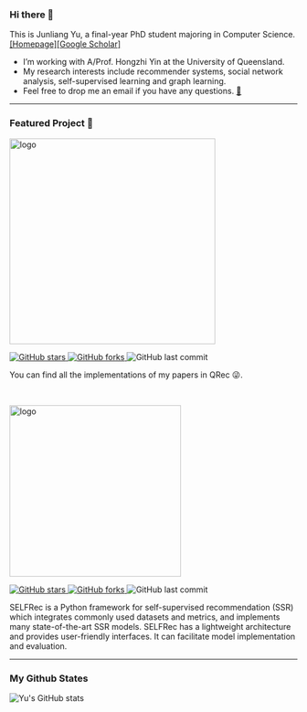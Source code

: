 ### Hi there 👋

This is Junliang Yu, a final-year PhD student majoring in Computer Science. [[Homepage]](https://coder-yu.github.io/)[[Google Scholar]](https://scholar.google.com/citations?user=JGuWOUIAAAAJ&hl=en&oi=ao)
- I’m working with A/Prof. Hongzhi Yin at the University of Queensland.
- My research interests include recommender systems, social network analysis, self-supervised learning and graph learning.
- Feel free to drop me an email if you have any questions. [📧](mailto:jl.yu@uq.edu.au)
<hr>

### Featured Project 🍊
<a href="https://github.com/Coder-Yu/QRec"> <img src="https://raw.githubusercontent.com/Coder-Yu/QRec/master/logo.png" alt="logo" width=360 border="0"></a><br>
<p float="left"> <a href="https://github.com/Coder-Yu/QRec/stargazers"> <img alt="GitHub stars" src="https://img.shields.io/github/stars/Coder-Yu/QRec"/> </a> <a href="https://github.com/Coder-Yu/QRec/network/members"> <img alt="GitHub forks" src="https://img.shields.io/github/forks/Coder-Yu/QRec"/> </a> <img alt="GitHub last commit" src="https://img.shields.io/github/last-commit/Coder-Yu/QRec"></p> 
You can find all the implementations of my papers in QRec 😜.

&nbsp;
&nbsp;

<a href="https://github.com/Coder-Yu/SELFRec"> <img src="https://camo.githubusercontent.com/5f6ed86b753b3cf95b03b3a53fc7c408d6750005742f4df0a1727feeba0525e3/68747470733a2f2f692e6962622e636f2f35347654597a6b2f73736c2d6c6f676f2e706e67" alt="logo" width=300 border="0"></a><br>
<p float="left"> <a href="https://github.com/Coder-Yu/SELFRec/stargazers"> <img alt="GitHub stars" src="https://img.shields.io/github/stars/Coder-Yu/SELFRec"/> </a> <a href="https://github.com/Coder-Yu/SELFRec/network/members"> <img alt="GitHub forks" src="https://img.shields.io/github/forks/Coder-Yu/SELFRec"/> </a> <img alt="GitHub last commit" src="https://img.shields.io/github/last-commit/Coder-Yu/SELFRec"></p> 
SELFRec is a Python framework for self-supervised recommendation (SSR) which integrates commonly used datasets and metrics, and implements many state-of-the-art SSR models. SELFRec has a lightweight architecture and provides user-friendly interfaces. It can facilitate model implementation and evaluation.
<hr>

### My Github States

![Yu's GitHub stats](https://github-readme-stats.vercel.app/api?username=Coder-Yu)
